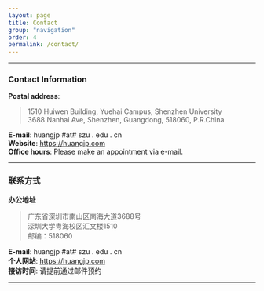 ```yaml
---
layout: page
title: Contact
group: "navigation"
order: 4
permalink: /contact/
---
```


---
### Contact Information
**Postal address**:   
>  1510 Huiwen Building, Yuehai Campus, Shenzhen University   
>  3688 Nanhai Ave, Shenzhen, Guangdong, 518060, P.R.China   

**E-mail**: huangjp #at# szu . edu . cn   
**Website**: <https://huangjp.com>   
**Office hours**: Please make an appointment via e-mail.   

---
### 联系方式
**办公地址**   
> 广东省深圳市南山区南海大道3688号    
> 深圳大学粤海校区汇文楼1510   
> 邮编：518060   

**E-mail**: huangjp #at# szu . edu . cn   
**个人网站**: <https://huangjp.com>   
**接访时间**: 请提前通过邮件预约   

---
